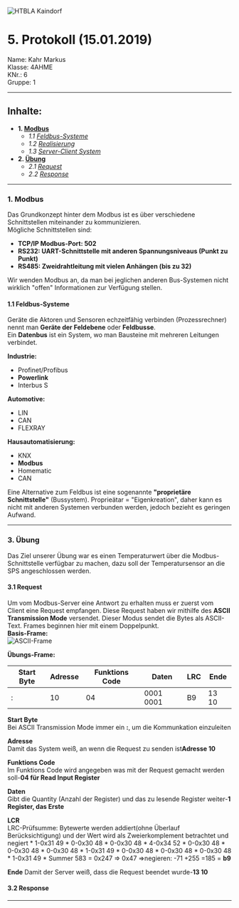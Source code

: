 ![HTBLA Kaindorf](https://upload.wikimedia.org/wikipedia/commons/thumb/3/30/HTL_Kaindorf_Logo.svg/1200px-HTL_Kaindorf_Logo.svg.png)
# 5. Protokoll (15.01.2019)
Name: Kahr Markus  
Klasse: 4AHME  
KNr.: 6  
Gruppe: 1  
___

## Inhalte:  

* **1. [Modbus](#modbus)**  
  * *1.1 [Feldbus-Systeme](#feldbusse)*
  * *1.2 [Realisierung](#realisierung)*
  * *1.3 [Server-Client System](#serverClient)*
* **2. [Übung](#übung)**
   * *2.1 [Request](#request)*  
   * *2.2 [Response](#response)*  
   
___
  <a name="modbus"></a>
### 1. Modbus 
Das Grundkonzept hinter dem Modbus ist es über verschiedene Schnittstellen miteinander zu kommunizieren.  
Mögliche Schnittstellen sind:  
* **TCP/IP Modbus-Port: 502**  
* **RS232: UART-Schnittstelle mit anderen Spannungsniveaus (Punkt zu Punkt)**  
* **RS485: Zweidrahtleitung mit vielen Anhängen (bis zu 32)**  
  
Wir wenden Modbus an, da man bei jeglichen anderen Bus-Systemen nicht wirklich "offen" Informationen zur Verfügung stellen.
  

<a name="feldbusse"></a>
#### 1.1 Feldbus-Systeme
  Geräte die Aktoren und Sensoren echzeitfähig verbinden (Prozessrechner) nennt man **Geräte der Feldebene** oder **Feldbusse**.   
  Ein **Datenbus** ist ein System, wo man Bausteine mit mehreren Leitungen verbindet.  
    
  **Industrie:**  
  * Profinet/Profibus  
  * **Powerlink**  
  * Interbus S  
  
  **Automotive:** 
  * LIN  
  * CAN  
  * FLEXRAY  
  
  **Hausautomatisierung:**  
  * KNX  
  * **Modbus**  
  * Homematic  
  * CAN  
  
Eine Alternative zum Feldbus ist eine sogenannte **"proprietäre Schnittstelle"** (Bussystem). Proprieätar = "Eigenkreation", daher kann es nicht mit anderen Systemen verbunden werden, jedoch bezieht es geringen Aufwand.
  
___
<a name="übung"></a>
### 3. Übung
Das Ziel unserer Übung war es einen Temperaturwert über die Modbus-Schnittstelle verfügbar zu machen, dazu soll der Temperatursensor an die SPS angeschlossen werden.  

<a name="request"></a>
#### 3.1 Request
Um vom Modbus-Server eine Antwort zu erhalten muss er zuerst vom Client eine Request empfangen. Diese Request haben wir mithilfe des **ASCII Transmission Mode** versendet. Dieser Modus sendet die Bytes als ASCII-Text. Frames beginnen hier mit einem Doppelpunkt.  
**Basis-Frame:**  
![ASCII-Frame](https://github.com/HTLMechatronics/m15-la1-sx/blob/kahmam15/ASCII-Frame.png)  
  
**Übungs-Frame:**

Start Byte|Adresse|Funktions Code|Daten|LRC|Ende
-|-|-|-|-|-
:|10|04|0001 0001|B9|13 10

**Start Byte**  
Bei ASCII Transmission Mode immer ein **:**, um die Kommunkation einzuleiten
  
**Adresse**  
Damit das System weiß, an wenn die Request zu senden ist**Adresse 10**
  
**Funktions Code**  
Im Funktions Code wird angegeben was mit der Request gemacht werden soll-**04 für Read Input Register**
  
**Daten**  
Gibt die Quantity (Anzahl der Register) und das zu lesende Register weiter-**1 Register, das Erste**

**LCR**  
LRC-Prüfsumme: Bytewerte werden addiert(ohne Überlauf Berücksichtigung) und der Wert wird als Zweierkomplement betrachtet und negiert
    * 1-0x31	49
    * 0-0x30	48
    * 0-0x30	48
    * 4-0x34	52
    * 0-0x30	48
    * 0-0x30	48
    * 0-0x30	48
    * 1-0x31	49
    * 0-0x30	48
    * 0-0x30	48
    * 0-0x30	48
    * 1-0x31	49
    * Summer 583 = 0x247 => 0x47 =>negieren: -71 +255 =185 = **b9**
  
**Ende**
Damit der Server weiß, dass die Request beendet wurde-**13 10**
  
<a name="response"></a>
#### 3.2 Response

    
___



[Präprozessor]: https://de.wikipedia.org/wiki/C-Pr%C3%A4prozessor
[Compiler]: https://de.wikipedia.org/wiki/Compiler
[Assembler]: https://de.wikipedia.org/wiki/Assembler_(Informatik)
[Linker]: https://de.wikipedia.org/wiki/Linker_(Computerprogramm)
[GNU-Projekt]: https://de.wikipedia.org/wiki/GNU-Projekt
[Richard Stallman]:https://de.wikipedia.org/wiki/Richard_Stallman
[maketool]:https://de.wikipedia.org/wiki/Make
[Makefile]:http://www.c-howto.de/tutorial/makefiles/
